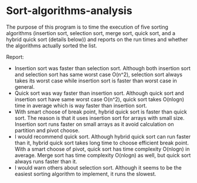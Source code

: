 # Sort-algorithms-analysis
The purpose of this program is to time the execution of five sorting algorithms (insertion sort, selection sort, merge sort, quick sort, and a hybrid quick sort (details below)) and
reports on the run times and whether the algorithms actually sorted the list.

Report:
- Insertion sort was faster than selection sort. Although both insertion sort and selection sort
has same worst case O(n^2), selection sort always takes its worst case while insertion sort is faster
than worst case in general.
-  Quick sort was way faster than insertion sort. Although quick sort and insertion sort have
same worst case O(n^2), quick sort takes O(nlogn) time in average which is way faster than insertion
sort.
- With smart choose of break point, hybrid quick sort is faster than quick sort. The reason is that
it uses insertion sort for arrays with small size. Insertion sort runs faster on small arrays as it
avoid calculation on partition and pivot choose.
- I would recommend quick sort. Although hybrid quick sort can run faster than it, hybrid quick sort
takes long time to choose efficient break point. With a smart choose of pivot, quick sort has time
complexity O(nlogn) in average. Merge sort has time complexity O(nlogn) as well, but quick sort
always runs faster than it.
- I would warn others about selection sort. Although it seems to be the easiest sorting algorithm to
implement, it runs the slowest.
